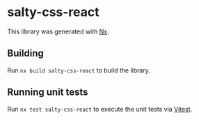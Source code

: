 # salty-css-react

This library was generated with [Nx](https://nx.dev).

## Building

Run `nx build salty-css-react` to build the library.

## Running unit tests

Run `nx test salty-css-react` to execute the unit tests via [Vitest](https://vitest.dev/).

